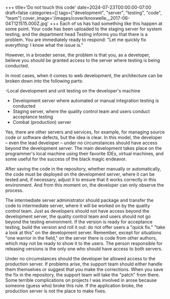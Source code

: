 +++
title='Do not touch this code'
date=2024-07-23T00:00:00-07:00
draft=false
categories=[]
tags=["development", "server", "testing", "code", "team"]
cover_image='/images/cover/knoxwelle__2017-06-04T121515.000Z.jpg'
+++
Each of us has had something like this happen at some point. Your code has been uploaded to the staging server for system testing, and the department head
Testing informs you that there is a problem. You are immediately ready to respond: "Let me quickly fix everything: I know what the issue is."

However, in a broader sense, the problem is that you, as a developer, believe you should be granted access to the server where testing is being conducted.

In most cases, when it comes to web development, the architecture can be broken down into the following parts:

-Local development and unit testing on the developer's machine
- Development server where automated or manual integration testing is conducted
- Staging server, where the quality control team and users conduct acceptance testing
- Combat (production) server

Yes, there are other servers and services, for example, for managing source code or software defects, but the idea is clear. In this model, the developer –
even the lead developer – under no circumstances should have access beyond the development server. The main development takes place on the programmer's local machine using their favorite IDEs, virtual machines, and some
useful for the success of the black magic endeavor.

After saving the code in the repository, whether manually or automatically, the code
must be deployed on the development server, where it can be tested
and, if necessary, adjust it to ensure that it works correctly
in this environment. And from this moment on, the developer can only observe the process.

The intermediate server administrator should package and transfer the code to
intermediate server, where it will be worked on by the quality control team. Just as developers should not have access beyond the development server, the quality control team and users should not go beyond the testing environment. If the version is ready for acceptance testing, build the version and roll it out: do not offer users a "quick fix."
"take a look at this" on the development server. Remember, except for situations
"one warrior in the field," on the server there is code from other authors, which may not be
ready to show it to the users. The person responsible for releasing versions is the only one who should have access to both servers.

Under no circumstances should the developer be allowed access to the production server. If problems arise, the support team should either handle them themselves or suggest that you make the corrections. When you save the fix in the repository, the support team will take the "patch" from there. Some terrible complications on projects I was involved in arose because someone (guess who) broke this rule. If the application broke, the production server is not the place to make fixes.